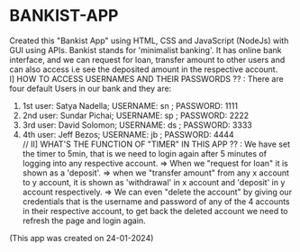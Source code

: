 # BANKIST-APP
Created this "Bankist App" using HTML, CSS and JavaScript (NodeJs) with GUI using APIs. Bankist stands for 'minimalist banking'. It has online bank interface, and we can request for loan, transfer amount to other users and can also access i.e see the deposited amount in the respective account.                                                                                                                        
I]
HOW TO ACCESS USERNAMES AND THEIR PASSWORDS ?? : There are four default Users in our bank and they are:
1) 1st user: Satya Nadella; USERNAME: sn ; PASSWORD: 1111
2) 2nd user: Sundar Pichai; USERNAME: sp ; PASSWORD: 2222
3) 3rd user: David Solomon; USERNAME: ds ; PASSWORD: 3333
4) 4th user: Jeff Bezos; USERNAME: jb ; PASSWORD: 4444                                                                                                                                                   
//
II] 
WHAT'S THE FUNCTION OF "TIMER" IN THIS APP ?? : We have set the timer to 5min, that is we need to login again after 5 minutes of logging into any respective account.
=> When we "request for loan" it is shown as a 'deposit'.
=> when we "transfer amount" from any x account to y account, it is shown as 'withdrawal' in x account and 'deposit' in y account respectively.
=> We can even "delete the account" by giving our credentials that is the username and password of any of the 4 accounts in their respective account, to get back the deleted account we need to refresh the page and login again.

(This app was created on 24-01-2024)
